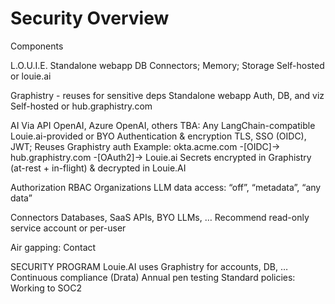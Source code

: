 # Security Overview


Components

L.O.U.I.E.
Standalone webapp
DB Connectors; Memory; Storage
Self-hosted or louie.ai

Graphistry - reuses for sensitive deps
Standalone webapp
Auth, DB, and viz
Self-hosted or hub.graphistry.com

AI
Via API
OpenAI, Azure OpenAI, others TBA: Any LangChain-compatible
Louie.ai-provided or BYO
Authentication & encryption
TLS, SSO (OIDC), JWT; Reuses Graphistry auth
Example: okta.acme.com -[OIDC]->  hub.graphistry.com -[OAuth2]-> Louie.ai
Secrets encrypted in Graphistry (at-rest + in-flight) & decrypted in Louie.AI

Authorization
RBAC
Organizations
LLM data access: “off”, “metadata”, “any data”

Connectors
Databases, SaaS APIs, BYO LLMs, …
Recommend read-only service account or per-user

Air gapping: Contact

SECURITY PROGRAM
Louie.AI uses Graphistry for accounts, DB, …
Continuous compliance (Drata)
Annual pen testing
Standard policies: Working to SOC2
